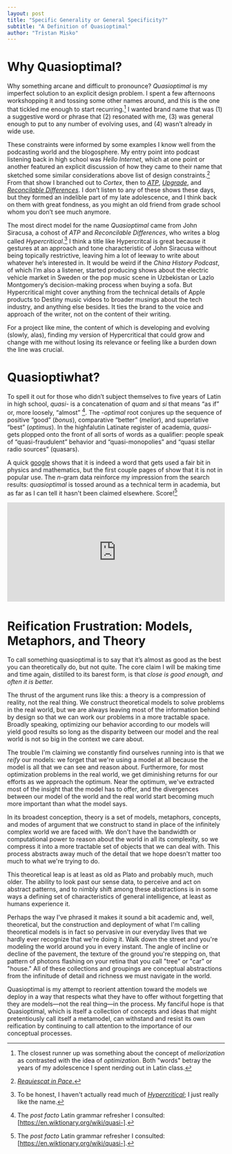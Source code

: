 ```yaml
---
layout: post
title: "Specific Generality or General Specificity?"
subtitle: "A Definition of Quasioptimal"
author: "Tristan Misko"
---
```


# Why Quasioptimal?
Why something arcane and difficult to pronounce? *Quasioptimal* is my imperfect solution to an explicit design problem.  I spent a few afternoons workshopping it and tossing some other names around, and this is the one that tickled me enough to start recurring.[^1]  I wanted brand name that was (1) a suggestive word or phrase that (2) resonated with me, (3) was general enough to put to any number of evolving uses, and (4) wasn’t already in wide use.

These constraints were informed by some examples I know well from the podcasting world and the blogosphere.  My entry point into podcast listening back in high school was *Hello Internet*, which at one point or another featured an explicit discussion of how they came to their name that sketched some similar considerations above list of design constraints.[^2]   From that show I branched out to *Cortex*, then to *[ATP](https://atp.fm/)*, *[Upgrade](https://www.relay.fm/upgrade/)*, and *[Reconcilable Differences](https://www.relay.fm/rd)*.  I don’t listen to any of these shows these days, but they formed an indelible part of my late adolescence, and I think back on them with great fondness, as you might an old friend from grade school whom you don’t see much anymore.  

The most direct model for the name *Quasioptimal* came from John Siracusa, a cohost of *ATP* and *Reconcilable Differences*, who writes a blog called *Hypercritical*.[^3] I think a title like Hypercritcal is great because it gestures at an approach and tone characteristic of John Siracusa without being topically restrictive, leaving him a lot of leeway to write about whatever he’s interested in.  It would be weird if the *China History Podcast*, of which I’m also a listener, started producing shows about the electric vehicle market in Sweden or the pop music scene in Uzbekistan or Lazlo Montgomery’s decision-making process when buying a sofa.  But Hypercritical might cover anything from the technical details of Apple products to Destiny music videos to broader musings about the tech industry, and anything else besides.  It ties the brand to the voice and approach of the writer, not on the content of their writing.  

For a project like mine, the content of which is developing and evolving (slowly, alas), finding my version of Hypercritical that could grow and change with me without losing its relevance or feeling like a burden down the line was crucial.

# Quasioptiwhat?
To spell it out for those who didn’t subject themselves to five years of Latin in high school, *quasi-* is a concatenation of *quam* and *si* that means “as if” or, more loosely, “almost” [^4].  The *-optimal* root conjures up the sequence of positive “good” (*bonus*), comparative “better” (*melior*), and superlative “best” (*optimus*).  In the highfalutin Latinate register of academia, *quasi-* gets plopped onto the front of all sorts of words as a qualifier: people speak of “quasi-fraudulent” behavior and “quasi-monopolies” and “quasi stellar radio sources” (quasars).

A quick [google](https://www.google.com/search?q=quasioptimal) shows that it is indeed a word that gets used a fair bit in physics and mathematics, but the first couple pages of show that it is not in popular use.  The *n*-gram data reinforce my impression from the search results: *quasioptimal* is tossed around as a technical term in academia, but as far as I can tell it hasn't been claimed elsewhere. Score![^4]  

<iframe name="ngram_chart" src="https://books.google.com/ngrams/interactive_chart?content=%5Bquasi+-+optimal%5D,quasioptimal,optimal,optimum,maximize,optimize,minimum,minimize,maximum,near+optimal&year_start=1800&year_end=2019&corpus=en-2019&smoothing=3" width="100%" height=230  marginwidth=0 marginheight=0 hspace=0 vspace=0 frameborder=0 scrolling=no allowtransparency=yes class="iframe-ngram"></iframe>

# Reification Frustration: Models, Metaphors, and Theory
To call something quasioptimal is to say that it’s almost as good as the best you can theoretically do, but not quite.  The core claim I will be making time and time again, distilled to its barest form, is that *close is good enough, and often it is better.*  

The thrust of the argument runs like this: a theory is a compression of reality, not the real thing.  We construct theoretical models to solve problems in the real world, but we are always leaving most of the information behind by design so that we can work our problems in a more tractable space.  Broadly speaking, optimizing our behavior according to our models will yield good results so long as the disparity between our model and the real world is not so big in the context we care about.  

The trouble I'm claiming we constantly find ourselves running into is that we *reify* our models: we forget that we're using a model at all because the model is all that we can see and reason about.  Furthermore, for most optimization problems in the real world, we get diminishing returns for our efforts as we approach the optimum.  Near the optimum, we've extracted most of the insight that the model has to offer, and the divergences between our model of the world and the real world start becoming much more important than what the model says.

In its broadest conception, theory is a set of models, metaphors, concepts, and modes of argument that we construct to stand in place of the infinitely complex world we are faced with.  We don't have the bandwidth or computational power to reason about the world in all its complexity, so we compress it into a more tractable set of objects that we can deal with.  This process abstracts away much of the detail that we hope doesn't matter too much to what we're trying to do.  

This theoretical leap is at least as old as Plato and probably much, much older.  The ability to look past our sense data, to perceive and act on abstract patterns, and to nimbly shift among these abstractions is in some ways a defining set of characteristics of general intelligence, at least as humans experience it. 

Perhaps the way I've phrased it makes it sound a bit academic and, well, theoretical, but the construction and deployment of what I'm calling theoretical models is in fact so pervasive in our everyday lives that we hardly ever recognize that we're doing it.  Walk down the street and you're modeling the world around you in every instant.  The angle of incline or decline of the pavement, the texture of the ground you're stepping on, that pattern of photons flashing on your retina that you call "tree" or "car" or "house."  All of these collections and groupings are conceptual abstractions from the infinitude of detail and richness we must navigate in the world.  

Quasioptimal is my attempt to reorient attention toward the models we deploy in a way that respects what they have to offer without forgetting that they are models—not the real thing—in the process.  My fanciful hope is that Quasioptimal, which is itself a collection of concepts and ideas that might pretentiously call itself a metamodel, can withstand and resist its own reification by continuing to call attention to the importance of our conceptual processes.


[^1]: The closest runner up was something about the concept of *meliorization* as contrasted with the idea of *optimization*.  Both "words" betray the years of my adolescence I spent nerding out in Latin class.

[^2]: [*Requiescat in Pace*.](http://www.hellointernet.fm/)

[^3]: To be honest, I haven't actually read much of *[Hypercritical](https://hypercritical.co/)*; I just really like the name.  

[^4]: The *post facto* Latin grammar refresher I consulted: [https://en.wiktionary.org/wiki/quasi-].

[^5]: Looking at this chart, I can help but be fascinated by the clear hump-shaped patterns for "minimum," "maximum," and "optimum."  They reach their peak sometime between 1940 and 1960 after steady inclines, plateau for a while, and then decline quite precipitously.  Why? Are they being replaced by different sorts of language? Part of me can't help but associate this with what Brad DeLong calls the "Neoliberal Turn" starting around the late 70s that saw the rise of Reagan in the US and Thatcher in the UK.  My pet theory is that the neoliberal economists and their hangers-on did a lot of talking (and in this case writing) about theoretical maxima and minima before they were in power, and, once they were, they found limited utility in the deployment of these concepts in the real world.  But all of that *cum grano salis*—it's based on nothing but a hump and a hunch.